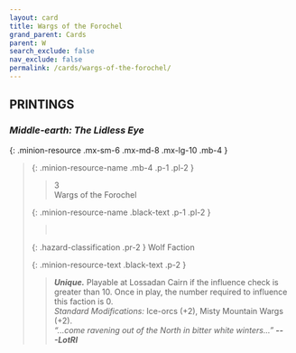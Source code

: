 ```yaml
---
layout: card
title: Wargs of the Forochel
grand_parent: Cards
parent: W
search_exclude: false
nav_exclude: false
permalink: /cards/wargs-of-the-forochel/
---
```


## PRINTINGS


### _Middle-earth: The Lidless Eye_

{: .minion-resource .mx-sm-6 .mx-md-8 .mx-lg-10 .mb-4 }
> {: .minion-resource-name .mb-4 .p-1 .pl-2 }
> > <div class="hazard-mp">3</div>
> > <div class="card-name">Wargs of the Forochel</div>
>
> {: .minion-resource-name .black-text .p-1 .pl-2 }
> > &nbsp;
>
> {: .hazard-classification .pr-2 }
> Wolf Faction
>
> {: .minion-resource-text .black-text .p-2 }
> > _**Unique.**_ Playable at Lossadan Cairn if the influence check is greater than 10. Once in play, the number required to influence this faction is 0. <br>_Standard Modifications:_ Ice-orcs (+2), Misty Mountain Wargs (+2). <br>_“...come ravening out of the North in bitter white winters...”_ ***---&#65279;LotRI***  
> 
